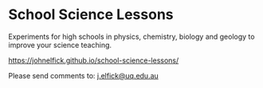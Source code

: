 # School Science Lessons

Experiments for high schools in physics, chemistry, biology and geology to improve your science teaching.

https://johnelfick.github.io/school-science-lessons/

Please send comments to: j.elfick@uq.edu.au<br>
